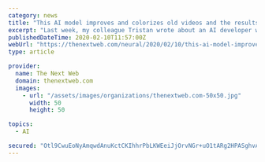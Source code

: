 ```yaml
---
category: news
title: "This AI model improves and colorizes old videos and the results are stunning"
excerpt: "Last week, my colleague Tristan wrote about an AI developer who used machine learning to upscale the famous 1895 train scene to 4K at 60 frames per second. While this was a great short watch, it made me wonder about using AI to restore and enhance old videos. Thankfully, I stumbled upon a paper featured by the Two Minute Papers YouTube ..."
publishedDateTime: 2020-02-10T11:57:00Z
webUrl: "https://thenextweb.com/neural/2020/02/10/this-ai-model-improves-and-colorizes-old-videos-and-the-results-are-stunning/"
type: article

provider:
  name: The Next Web
  domain: thenextweb.com
  images:
    - url: "/assets/images/organizations/thenextweb.com-50x50.jpg"
      width: 50
      height: 50

topics:
  - AI

secured: "Otl9CwuEoNyAmqwdAnuKctCKIhhrPbLKWEeiJjOrvNGr+uO1tARg2HPASghvArxGXDwmVAY4vfOWxxqW1mAgb3CbZrwXJqLxfZEzQ0/ayZ6Xg9EGKBOM0GnWxaiRTW/Skwifitxd6AtTozStoMx6flvvZuMxL23TIG7XT4CsF0rYx69bCQ9dmwwYfQCQe02wj8jnq/AQhBk0/0AKL50ZPX7bT0kEnuMHWbGKjFwdWHmONIw6FLcUWWzdlhCUx9O5J68Dmhj1iyVXGXFch3wjWPEJIfZUyZUhAai/w3+gRkCqTaEb3SGsHW6g3Q5PO4iEtKl6Cl1Y8ZTtXlJzAATixXh7m7UpO6dWGm4+dbwu4cgvHJ8nbq2Y49TKbqeprUyRr7QyqpShl4DMyj2pNAzMrsF95MoH6wcb2RAIn8pLYbCIy6JrP/fA2kNK9Rc5gGYG85vnl25hn1QkqkLDmytMgcuWjXuYy3xNZJVy0JxUEf8=;PUgsZ1OGgFFYeZqgrI/ONQ=="
---
```


